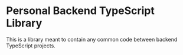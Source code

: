 # Personal Backend TypeScript Library

This is a library meant to contain any common code between backend TypeScript projects.
